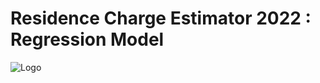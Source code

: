 # Residence Charge Estimator 2022 : Regression Model
![Logo](https://github.com/Sohail00786/Residence-Charge-Estimator-2022-Regression-Model/blob/77355a53b27b7b51bce2644879a83a6bb5fc6526/Untitled.gif)
